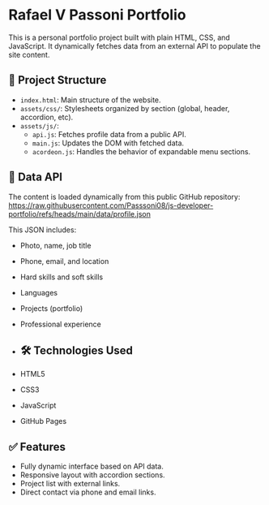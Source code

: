 # Rafael V Passoni Portfolio

This is a personal portfolio project built with plain HTML, CSS, and JavaScript. It dynamically fetches data from an external API to populate the site content.

## 📂 Project Structure

- `index.html`: Main structure of the website.
- `assets/css/`: Stylesheets organized by section (global, header, accordion, etc).
- `assets/js/`:
  - `api.js`: Fetches profile data from a public API.
  - `main.js`: Updates the DOM with fetched data.
  - `acordeon.js`: Handles the behavior of expandable menu sections.

## 🔗 Data API

The content is loaded dynamically from this public GitHub repository:
https://raw.githubusercontent.com/Passsoni08/js-developer-portfolio/refs/heads/main/data/profile.json

This JSON includes:
- Photo, name, job title
- Phone, email, and location
- Hard skills and soft skills
- Languages
- Projects (portfolio)
- Professional experience

- ## 🛠️ Technologies Used

- HTML5
- CSS3 
- JavaScript 
- GitHub Pages 

## ✅ Features

- Fully dynamic interface based on API data.
- Responsive layout with accordion sections.
- Project list with external links.
- Direct contact via phone and email links.

